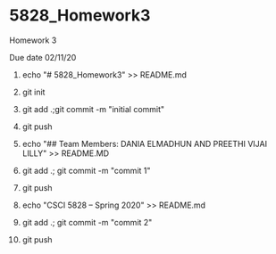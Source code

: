 # 5828_Homework3
Homework 3

Due date 02/11/20

1. echo "# 5828_Homework3" >> README.md<br>
2. git init<br>
3. git add .;git commit -m "initial commit"<br>
4. git push<br>
5. echo "## Team Members: DANIA ELMADHUN AND PREETHI VIJAI LILLY" >> README.MD<br>


6. git add .; git commit -m "commit 1"<br>
7. git push
8. echo "CSCI 5828 – Spring 2020" >> README.md<br>
9. git add .; git commit -m "commit 2"<br>
10. git push<br>
